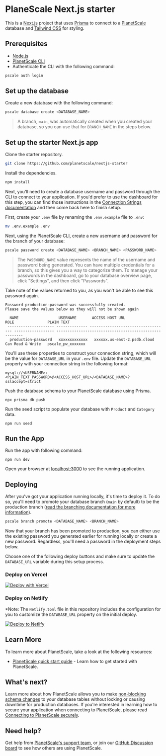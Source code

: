 # PlaneScale Next.js starter

This is a [Next.js](https://nextjs.org/) project that uses [Prisma](https://www.prisma.io/) to connect to a [PlanetScale](https://planetscale.com/) database and [Tailwind CSS](https://tailwindcss.com/) for styling.

## Prerequisites

- [Node.js](https://nodejs.org/en/download/)
- [PlanetScale CLI](https://github.com/planetscale/cli)
- Authenticate the CLI with the following command:

```sh
pscale auth login
```

## Set up the database

Create a new database with the following command:

```sh
pscale database create <DATABASE_NAME>
```

> A branch, `main`, was automatically created when you created your database, so you can use that for `BRANCH_NAME` in the steps below.

## Set up the starter Next.js app

Clone the starter repository.

```sh
git clone https://github.com/planetscale/nextjs-starter
```

Install the dependencies.

```sh
npm install
```

Next, you'll need to create a database username and password through the CLI to connect to your application. If you'd prefer to use the dashboard for this step, you can find those instructions in the [Connection Strings documentation](/concepts/connection-strings#creating-a-password) and then come back here to finish setup.

First, create your `.env` file by renaming the `.env.example` file to `.env`:

```sh
mv .env.example .env
```

Next, using the PlanetScale CLI, create a new username and password for the branch of your database:

```sh
pscale password create <DATABASE_NAME> <BRANCH_NAME> <PASSWORD_NAME>
```

> The `PASSWORD_NAME` value represents the name of the username and password being generated. You can have multiple credentials for a branch, so this gives you a way to categorize them. To manage your passwords in the dashboard, go to your database overview page, click "Settings", and then click "Passwords".

Take note of the values returned to you, as you won't be able to see this password again.

```text
Password production-password was successfully created.
Please save the values below as they will not be shown again

  NAME                  USERNAME       ACCESS HOST URL                     ROLE               PLAIN TEXT
 --------------------- -------------- ----------------------------------- ------------------ -------------------------------------------------------
  production-password   xxxxxxxxxxxxx   xxxxxx.us-east-2.psdb.cloud   Can Read & Write   pscale_pw_xxxxxxx
```

You'll use these properties to construct your connection string, which will be the value for `DATABASE_URL` in your `.env` file. Update the `DATABASE_URL` property with your connection string in the following format:

```text
mysql://<USERNAME>:<PLAIN_TEXT_PASSWORD>@<ACCESS_HOST_URL>/<DATABASE_NAME>?sslaccept=strict
```

Push the database schema to your PlanetScale database using Prisma.

`npx prisma db push`

Run the seed script to populate your database with `Product` and `Category` data.

`npm run seed`

## Run the App

Run the app with following command:

`npm run dev`

Open your browser at [localhost:3000](localhost:3000) to see the running application.

## Deploying

After you've got your application running locally, it's time to deploy it. To do so, you'll need to promote your database branch (`main` by default) to be the production branch ([read the branching documentation for more information](https://docs.planetscale.com/concepts/branching)).

```sh
pscale branch promote <DATABASE_NAME> <BRANCH_NAME>
```

Now that your branch has been promoted to production, you can either use the existing password you generated earlier for running locally or create a new password. Regardless, you'll need a password in the deployment steps below.

Choose one of the following deploy buttons and make sure to update the `DATABASE_URL` variable during this setup process.

### Deploy on Vercel

[![Deploy with Vercel](https://vercel.com/button)](https://vercel.com/new/clone?repository-url=https://github.com/planetscale/nextjs-starter&env=DATABASE_URL)

### Deploy on Netlify

\*Note: The `Netlify.toml` file in this repository includes the configuration for you to customize the `DATABASE_URL` property on the initial deploy.

[![Deploy to Netlify](https://www.netlify.com/img/deploy/button.svg)](https://app.netlify.com/start/deploy?repository=https://github.com/planetscale/nextjs-starter)

## Learn More

To learn more about PlanetScale, take a look at the following resources:

- [PlanetScale quick start guide](https://docs.planetscale.com/tutorials/planetscale-quick-start-guide) - Learn how to get started with PlanetScale.

## What's next?

Learn more about how PlanetScale allows you to make [non-blocking schema changes](https://docs.planetscale.com/concepts/nonblocking-schema-changes) to your database tables without locking or causing downtime for production databases. If you're interested in learning how to secure your application when connecting to PlanetScale,
please read [Connecting to PlanetScale securely](/reference/planetscale-security).

## Need help?

Get help from [PlanetScale's support team](https://www.planetscale.com/support), or join our [GitHub Discussion board](https://github.com/planetscale/beta/discussions) to see how others are using PlanetScale.
